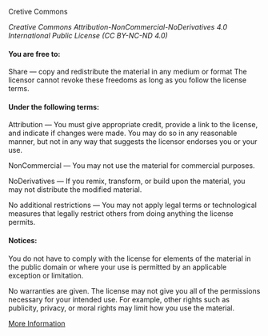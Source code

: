 Cretive Commons

*Creative Commons Attribution-NonCommercial-NoDerivatives 4.0 International Public License (CC BY-NC-ND 4.0)*

#### You are free to:

Share — copy and redistribute the material in any medium or format
The licensor cannot revoke these freedoms as long as you follow the license terms.

#### Under the following terms:

Attribution — You must give appropriate credit, provide a link to the license, and 
indicate if changes were made. You may do so in any reasonable manner, but not in 
any way that suggests the licensor endorses you or your use.

NonCommercial — You may not use the material for commercial purposes.

NoDerivatives — If you remix, transform, or build upon the material, you may not 
distribute the modified material.

No additional restrictions — You may not apply legal terms or technological measures 
that legally restrict others from doing anything the license permits.

#### Notices:

You do not have to comply with the license for elements of the material in the public 
domain or where your use is permitted by an applicable exception or limitation.

No warranties are given. The license may not give you all of the permissions necessary 
for your intended use. For example, other rights such as publicity, privacy, or moral 
rights may limit how you use the material.

[More Information](https://creativecommons.org/licenses/by-nc-nd/4.0/legalcode)
